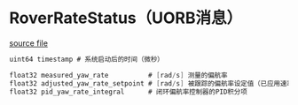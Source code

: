 # RoverRateStatus（UORB消息）



[source file](https://github.com/PX4/PX4-Autopilot/blob/main/msg/RoverRateStatus.msg)

```c
uint64 timestamp # 系统启动后的时间（微秒）

float32 measured_yaw_rate          # [rad/s] 测量的偏航率
float32 adjusted_yaw_rate_setpoint # [rad/s] 被跟踪的偏航率设定值（已应用速率变化限制）
float32 pid_yaw_rate_integral      # 闭环偏航率控制器的PID积分项

```